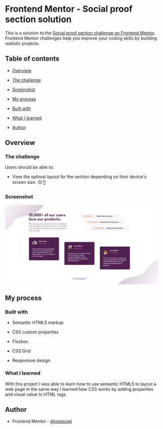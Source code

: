 # Frontend Mentor - Social proof section solution

  

This is a solution to the [Social proof section challenge on Frontend Mentor](https://www.frontendmentor.io/challenges/social-proof-section-6e0qTv_bA). Frontend Mentor challenges help you improve your coding skills by building realistic projects.

  

## Table of contents

  

- [Overview](#overview)

- [The challenge](#the-challenge)

- [Screenshot](#screenshot)

- [My process](#my-process)

- [Built with](#built-with)

- [What I learned](#what-i-learned)

- [Author](#author)



## Overview

  

### The challenge

  

Users should be able to:

  

- View the optimal layout for the section depending on their device's screen size. 😊👌

  

### Screenshot

  

![](/index_screenshot.png)

   
  

## My process

  

### Built with
  

- Semantic HTML5 markup

- CSS custom properties

- Flexbox

- CSS Grid

- Responsive design


### What I learned

With this project I was able to learn how to use semantic HTML5 to layout a web page in the same way I learned how CSS works by adding properties and visual value to HTML tags.  


## Author

  
- Frontend Mentor - [@josesowl](https://www.frontendmentor.io/profile/josesowl)
  

